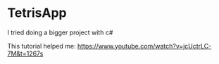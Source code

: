 # TetrisApp

I tried doing a bigger project with c#

This tutorial helped me: https://www.youtube.com/watch?v=jcUctrLC-7M&t=1267s
